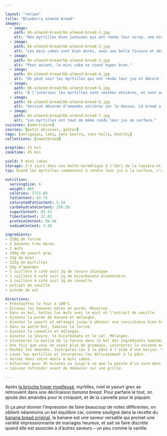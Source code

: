 ```yaml
---

layout: "recipe"
title: "Blueberry almond bread"
images:
  - image:
    path: bb-almond-bread/bb-almond-bread-1.jpg
    alt: "Des myrtilles bien juteuses qui ont rendu leur sirop, une mie câline et des amandes hachées."
  - image:
    path: bb-almond-bread/bb-almond-bread-2.jpg
    alt: "Les mini cakes sont bien dorés, avec une belle fissure et des myrtilles qui ont rendu du jus à la cuisson."
  - image:
    path: bb-almond-bread/bb-almond-bread-3.jpg
    alt: "Pour autant, le mini cake se tient hyper bien."
  - image:
    path: bb-almond-bread/bb-almond-bread-4.jpg
    alt: "On peut voir les myrtilles qui ont rendu leur jus et décoré les breads un peu comme des muffins."
  - image:
    path: bb-almond-bread/bb-almond-bread-5.jpg
    alt: "À l’intérieur les myrtilles sont restées entières, et sont accompagnées de morceaux d’amandes bien craquants."
  - image:
    path: bb-almond-bread/bb-almond-bread-6.jpg
    alt: "Version décorée d’amandes entières sur le dessus. Le bread a moins gonflé."
  - image:
    path: bb-almond-bread/bb-almond-bread-7.jpg
    alt: "Les myrtilles ont tout de même rendu leur jus en surface."
cuisines: [américaine]
courses: [petit-déjeuner, goûter]
tags: [antigaspi, cake, sans beurre, sans huile, healthy]
collections: [sweetbread]

preptime: 15 min
cooktime: 45 min

yield: 6 mini cakes
storage: 2–3 jours dans une boîte hermétique à l’abri de la lumière et de la chaleur. 5 jours au frigo. 2 mois au congélateur.
tip: Quand les myrtilles commencent à rendre leur jus à la surface, c‘est le signe que la cuisson est presque terminée.

nutrition:
  servingSize: 6
  weight: 865
  calories: 1721.84
  fatContent: 43.75
  saturatedFatContent: 5.58
  carbohydrateContent: 250.58
  sugarContent: 83.53
  fiberContent: 27.02
  proteinContent: 58.94
  sodiumContent: 3.56

ingredients:
- 220g de farine
- 2 bananes très mûres
- 2 œufs
- 100g de yaourt grec
- 25g de miel
- 125g de myrtilles
- 50g d’amandes
- ¼ cuillère à café soit 2g de levure chimique
- ¼ cuillère à café soit 2g de bicarbonate alimentaire
- ¼ cuillère à café soit 2g de cannelle
- extrait de vanille
- pincée de sel

directions:
- Préchauffez le four à 180°C.
- Écrasez les bananes mûres en purée. Réservez.
- Dans un bol, battez les œufs avec le miel et l'extrait de vanille. 
- Ajoutez la purée de banane et mélangez.
- Ajoutez le yaourt et mélangez jusqu'à obtenir une consistance bien homogène.
- Dans un autre bol, tamisez la farine. 
- Ajoutez la cannelle et mélangez. 
- Ajoutez la levure, le bicarbonate et le sel. Mélangez. 
- Incorporez la moitié de la farine dans le bol des ingrédients humides à la maryse. 
- Une fois que vous ne voyez plus de grumeaux, incorporez la seconde moitié. Réservez. 
- Hachez les amandes. Incorporez-les à la pâte à l'aide d'une maryse. Vous pouvez également en réserver 12 entières pour les déposer sur le dessus des cakes.
- Lavez les myrtilles et incorporez-les délicatement à la pâte. 
- Versez dans votre moule à mini cakes. 
- Enfournez pour 45 minutes ou jusqu'à ce que la pointe d'un cure-dent ressorte sèche. 
- Laissez refroidir avant de démouler sur une grille. 

---
```


Après [la brioche hyper moelleuse](brioche-myrtille.html), myrtilles, miel et yaourt grec se retrouvent dans une déclinaison <i lang="en">banana bread</i>. Pour parfaire le tout, on ajoute des amandes pour le croquant, et de la cannelle pour le piquant.

Si ça peut donner l’impression de faire beaucoup de notes différentes, on obtient néanmoins un bel équilibre car, comme souligné dans la recette du [banana bread original](banana-bread.html), la banane est une saveur versatile qui promet une variété impressionnante de mariages heureux, et sait se faire discrète quand elle est associée à d’autres saveurs – un peu comme la vanille.